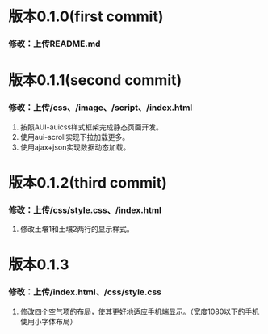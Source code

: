 # 版本0.1.0(first commit)

### 修改：上传README.md





# 版本0.1.1(second commit)

### 修改：上传/css、/image、/script、/index.html

1. 按照AUI-auicss样式框架完成静态页面开发。
2. 使用aui-scroll实现下拉加载更多。
3. 使用ajax+json实现数据动态加载。





# 版本0.1.2(third commit)

### 修改：上传/css/style.css、/index.html

1. 修改土壤1和土壤2两行的显示样式。



# 版本0.1.3

### 修改：上传/index.html、/css/style.css

1. 修改四个空气项的布局，使其更好地适应手机端显示。（宽度1080以下的手机使用小字体布局）